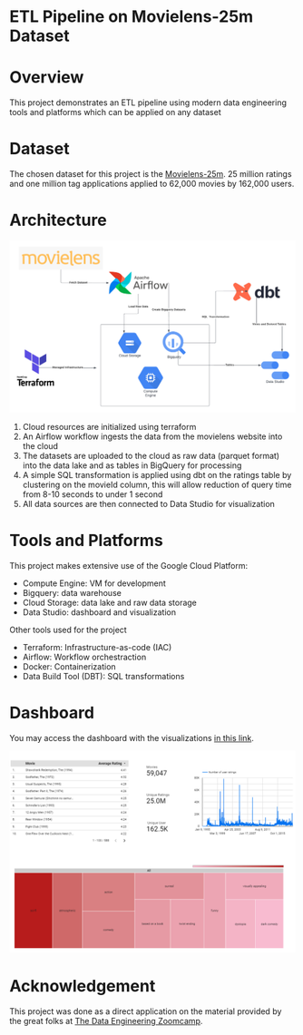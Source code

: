 # ETL Pipeline on Movielens-25m Dataset

# Overview

This project demonstrates an ETL pipeline using modern data engineering tools and platforms which can be applied on any dataset

# Dataset

The chosen dataset for this project is the [Movielens-25m](https://grouplens.org/datasets/movielens/25m/). 25 million ratings and one million tag applications applied to 62,000 movies by 162,000 users.

# Architecture

![alt text](assets/Arch.png)

1. Cloud resources are initialized using terraform
2. An Airflow workflow ingests the  data from the movielens website into the cloud
3. The datasets are uploaded to the cloud as raw data (parquet format) into the data lake and as tables in BigQuery for processing
4. A simple SQL transformation is applied using dbt on the ratings table by clustering on the movieId column, this will allow reduction of query time from 8-10 seconds to under 1 second 
5. All data sources are then connected to Data Studio for visualization 

# Tools and Platforms

This project makes extensive use of the Google Cloud Platform:

- Compute Engine: VM for development
- Bigquery: data warehouse
- Cloud Storage: data lake and raw data storage
- Data Studio: dashboard and visualization

Other tools used for the project

- Terraform: Infrastructure-as-code (IAC)
- Airflow: Workflow orchestraction
- Docker: Containerization
- Data Build Tool (DBT): SQL transformations


# Dashboard

You may access the dashboard with the visualizations [in this link](https://datastudio.google.com/reporting/74fc2097-c00b-4e25-ad16-fda5aefa0c53).

![alt text](assets/Report.png)



# Acknowledgement

This project was done as a direct application on the material provided by the great folks at  [The Data Engineering Zoomcamp](https://github.com/DataTalksClub/data-engineering-zoomcamp).